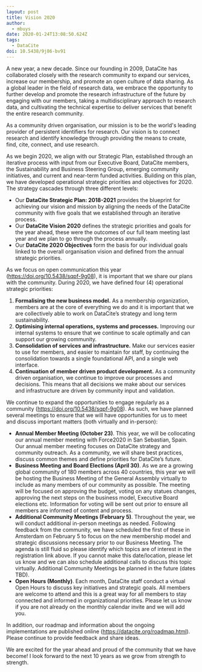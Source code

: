 ```yaml
---
layout: post
title: Vision 2020
author:
  - mbuys
date: 2020-01-24T13:08:50.624Z
tags:
  - DataCite
doi: 10.5438/9j86-bv91
---
```

A new year, a new decade. Since our founding in 2009, DataCite has collaborated closely with the research community to expand our services, increase our membership, and promote an open culture of data sharing. As a global leader in the field of research data, we embrace the opportunity to further develop and promote the research infrastructure of the future by engaging with our members, taking a multidisciplinary approach to research data, and cultivating the technical expertise to deliver services that benefit the entire research community. 

As a community driven organisation, our mission is to be the world's leading provider of persistent identifiers for research. Our vision is to connect research and identify knowledge through providing the means to create, find, cite, connect, and use research.

As we begin 2020, we align with our Strategic Plan, established through an iterative process with input from our Executive Board, DataCite members, the Sustainability and Business Steering Group, emerging community initiatives, and current and near-term funded activities. Building on this plan, we have developed operational strategic priorities and objectives for 2020. The strategy cascades through three different levels:

* Our **DataCite Strategic Plan: 2018-2021** provides the blueprint for achieving our vision and mission by aligning the needs of the DataCite community with five goals that we established through an iterative process.
* Our **DataCite Vision 2020** defines the strategic priorities and goals for the year ahead, these were the outcomes of our full team meeting last year and we plan to go through the process annually. 
* Our **DataCite 2020 Objectives** form the basis for our individual goals linked to the overall organisation vision and defined from the annual strategic priorities.

As we focus on open communication this year (<https://doi.org/10.5438/sqpf-9g08>), it is important that we share our plans with the community. During 2020, we have defined four (4) operational strategic priorities:

1. **Formalising the new business model.** As a membership organization, members are at the core of everything we do and it is important that we are collectively able to work on DataCite’s strategy and long term sustainability.
2. **Optimising internal operations, systems and processes.** Improving our internal systems to ensure that we continue to scale optimally and can support our growing community.
3. **Consolidation of services and infrastructure.** Make our services easier to use for members, and easier to maintain for staff, by continuing the consolidation towards a single foundational API, and a single web interface.
4. **Continuation of member driven product development.** As a community driven organisation, we continue to improve our processes and decisions. This means that all decisions we make about our services and infrastructure are driven by community input and validation. 

We continue to expand the opportunities to engage regularly as a community (<https://doi.org/10.5438/sqpf-9g08>). As such, we have planned several meetings to ensure that we will have opportunities for us to meet and discuss important matters (both virtually and in-person):

* **Annual Member Meeting (October 23)**. This year, we will be collocating our annual member meeting with Force2020 in San Sebastian, Spain. Our annual member meeting focuses on DataCite strategy and community outreach. As a community, we will share best practices, discuss common themes and define priorities for DataCite’s future.
* **Business Meeting and Board Elections (April 30)**. As we are a growing global community of 180 members across 40 countries, this year we will be hosting the Business Meeting of the General Assembly virtually to include as many members of our community as possible. The meeting will be focused on approving the budget, voting on any statues changes, approving the next steps on the business model, Executive Board elections etc. Information for voting will be sent out prior to ensure all members are informed of content and process.
* **Additional Community Meetings (February 5)**. Throughout the year, we will conduct additional in-person meetings as needed. Following feedback from the community, we have scheduled the first of these in Amsterdam on February 5 to focus on the new membership model and strategic discussions necessary prior to our Business Meeting. The agenda is still fluid so please identify which topics are of interest in the registration link above. If you cannot make this date/location, please let us know and we can also schedule additional calls to discuss this topic virtually. Additional Community Meetings be planned in the future (dates TBD).
* **Open Hours (Monthly)**. Each month, DataCite staff conduct a virtual Open Hours to discuss key initiatives and strategic goals. All members are welcome to attend and this is a great way for all members to stay connected and informed in organizational priorities. Please let us know if you are not already on the monthly calendar invite and we will add you.

In addition, our roadmap and information about the ongoing implementations are published online (<https://datacite.org/roadmap.html>). Please continue to provide feedback and share ideas.

We are excited for the year ahead and proud of the community that we have become! I look forward to the next 10 years as we grow from strength to strength.
